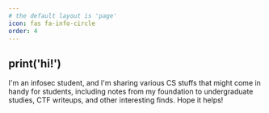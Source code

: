```yaml
---
# the default layout is 'page'
icon: fas fa-info-circle
order: 4
---
```


## print('hi!')
I'm an infosec student, and I'm sharing various CS stuffs that might come in handy for students, including notes from my foundation to undergraduate studies, CTF writeups, and other interesting finds. Hope it helps!